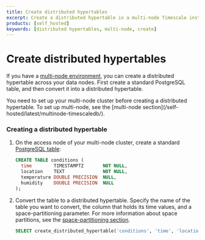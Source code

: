```yaml
---
title: Create distributed hypertables
excerpt: Create a distributed hypertable in a multi-node Timescale instance
products: [self_hosted]
keywords: [distributed hypertables, multi-node, create]
---
```


# Create distributed hypertables

If you have a [multi-node environment][multi-node], you can create a distributed
hypertable across your data nodes. First create a standard PostgreSQL table, and
then convert it into a distributed hypertable.

<Highlight type="important">
You need to set up your multi-node cluster before creating a distributed
hypertable. To set up multi-node, see the
[multi-node section](/self-hosted/latest/multinode-timescaledb/).
</Highlight>

<Procedure>

### Creating a distributed hypertable

1.  On the access node of your multi-node cluster, create a standard
    [PostgreSQL table][postgres-createtable]:

    ```sql
    CREATE TABLE conditions (
      time        TIMESTAMPTZ       NOT NULL,
      location    TEXT              NOT NULL,
      temperature DOUBLE PRECISION  NULL,
      humidity    DOUBLE PRECISION  NULL
    );
    ```

1.  Convert the table to a distributed hypertable. Specify the name of the table
    you want to convert, the column that holds its time values, and a
    space-partitioning parameter. For more information about space partitions,
    see the [space-partitioning section][space-partitions].

     ```sql
     SELECT create_distributed_hypertable('conditions', 'time', 'location');
     ```

</Procedure>

[multi-node]: /self-hosted/:currentVersion:/multinode-timescaledb/
[postgres-createtable]: https://www.postgresql.org/docs/current/sql-createtable.html
[space-partitions]: /use-timescale/:currentVersion:/hypertables/about-hypertables#space-partitions-for-distributed-hypertables
